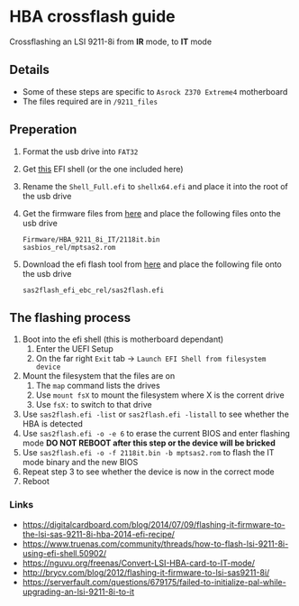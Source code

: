 # HBA crossflash guide

Crossflashing an LSI 9211-8i from **IR** mode, to **IT** mode

## Details

- Some of these steps are specific to `Asrock Z370 Extreme4` motherboard
- The files required are in `/9211_files`

## Preperation

1. Format the usb drive into `FAT32`
2. Get [this](https://github.com/tianocore/edk2/blob/UDK2018/EdkShellBinPkg/FullShell/X64/Shell_Full.efi) EFI shell (or the one included here)
3. Rename the `Shell_Full.efi` to `shellx64.efi` and place it into the root of the usb drive
4. Get the firmware files from [here](https://docs.broadcom.com/docs/12350530) and place the following files onto the usb drive

    ```files
    Firmware/HBA_9211_8i_IT/2118it.bin
    sasbios_rel/mptsas2.rom
    ```
5. Download the efi flash tool from [here](https://docs.broadcom.com/docs/12350820) and place the following file onto the usb drive
    
    ```files
    sas2flash_efi_ebc_rel/sas2flash.efi
    ```

## The flashing process

1. Boot into the efi shell (this is motherboard dependant)
    1. Enter the UEFI Setup
    2. On the far right `Exit` tab -> `Launch EFI Shell from filesystem device`
2. Mount the filesystem that the files are on
    1. The `map` command lists the drives
    2. Use `mount fsX` to mount the filesystem where X is the corrent drive
    3. Use `fsX:` to switch to that drive
3. Use `sas2flash.efi -list` or `sas2flash.efi -listall` to see whether the HBA is detected
4. Use `sas2flash.efi -o -e 6` to erase the current BIOS and enter flashing mode **DO NOT REBOOT after this step or the device will be bricked**
5. Use `sas2flash.efi -o -f 2118it.bin -b mptsas2.rom` to flash the IT mode binary and the new BIOS
6. Repeat step 3 to see whether the device is now in the correct mode
7. Reboot

### Links

- https://digitalcardboard.com/blog/2014/07/09/flashing-it-firmware-to-the-lsi-sas-9211-8i-hba-2014-efi-recipe/
- https://www.truenas.com/community/threads/how-to-flash-lsi-9211-8i-using-efi-shell.50902/
- https://nguvu.org/freenas/Convert-LSI-HBA-card-to-IT-mode/
- http://brycv.com/blog/2012/flashing-it-firmware-to-lsi-sas9211-8i/
- https://serverfault.com/questions/679175/failed-to-initialize-pal-while-upgrading-an-lsi-9211-8i-to-it